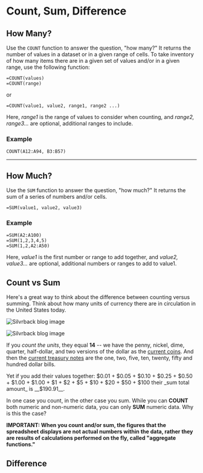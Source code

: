 # Count, Sum, Difference

## How Many?
Use the `COUNT` function to answer the question, "how many?" It returns the number of values in a dataset or in a given range of cells. To take inventory of how many items there are in a given set of values and/or in a given range, use the following function:

```
=COUNT(values)
=COUNT(range)
```
or
```
=COUNT(value1, value2, range1, range2 ...)
```

Here, _range1_ is the range of values to consider when counting, and _range2, range3..._ are optional, additional ranges to include.

### Example
```
COUNT(A12:A94, B3:B57)
```

---

## How Much?
Use the `SUM` function to answer the question, "how much?" It returns the sum of a series of numbers and/or cells.
```
=SUM(value1, value2, value3)
```

### Example
```
=SUM(A2:A100)
=SUM(1,2,3,4,5)
=SUM(1,2,A2:A50)
```

Here, _value1_ is the first number or range to add together, and _value2, value3..._ are optional, additional numbers or ranges to add to value1.


## Count vs Sum
Here's a great way to think about the difference between counting versus summing. Think about how many units of currency there are in circulation in the United States today.

![Silvrback blog image](https://silvrback.s3.amazonaws.com/uploads/ed7f5ac0-e196-4323-bb1d-c46ecfb7fc25/usd-coins_crop_large.jpg)

![Silvrback blog image](https://silvrback.s3.amazonaws.com/uploads/3d8c214c-43b6-4c2f-a035-c1da94f6be48/usd-bills_reduced_large.jpg)

If you _count the units_, they equal __14__ -- we have the penny, nickel, dime, quarter, half-dollar, and two versions of the dollar as the [current coins](https://www.usmint.gov/mint_programs/circulatingCoins/). And then the [current treasury notes](https://www.treasury.gov/resource-center/faqs/Currency/Pages/denominations.aspx) are the one, two, five, ten, twenty, fifty and hundred dollar bills.

Yet if you add their values together:
$0.01 + $0.05 + $0.10 + $0.25 + $0.50 + $1.00 + $1.00 + $1 + $2 + $5 + $10 + $20 + $50 + $100
their _sum total amount_ is __$190.91__.

In one case you count, in the other case you sum. While you can __COUNT__ both numeric and non-numeric data, you can only __SUM__ numeric data. Why is this the case?

__IMPORTANT: When you count and/or sum, the figures that the spreadsheet displays are not actual numbers within the data, rather they are results of calculations performed on the fly, called "aggregate functions."__

## Difference

